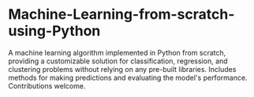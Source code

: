 # Machine-Learning-from-scratch-using-Python
A machine learning algorithm implemented in Python from scratch, providing a customizable solution for classification, regression, and clustering problems without relying on any pre-built libraries. Includes methods for making predictions and evaluating the model's performance. Contributions welcome.

